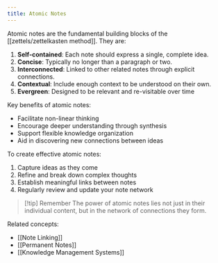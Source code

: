 ```yaml
---
title: Atomic Notes
---
```


Atomic notes are the fundamental building blocks of the [[zettels/zettelkasten method]]. They are:

1. **Self-contained**: Each note should express a single, complete idea.
2. **Concise**: Typically no longer than a paragraph or two.
3. **Interconnected**: Linked to other related notes through explicit connections.
4. **Contextual**: Include enough context to be understood on their own.
5. **Evergreen**: Designed to be relevant and re-visitable over time

Key benefits of atomic notes:

- Facilitate non-linear thinking
- Encourage deeper understanding through synthesis
- Support flexible knowledge organization
- Aid in discovering new connections between ideas

To create effective atomic notes:

1. Capture ideas as they come
2. Refine and break down complex thoughts
3. Establish meaningful links between notes
4. Regularly review and update your note network

> [!tip] Remember
> The power of atomic notes lies not just in their individual content, but in the network of connections they form.

Related concepts:

- [[Note Linking]]
- [[Permanent Notes]]
- [[Knowledge Management Systems]]
